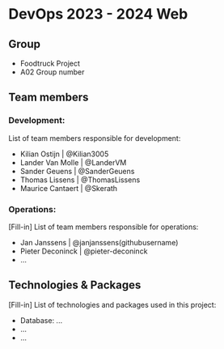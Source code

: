 # DevOps 2023 - 2024 Web

## Group

- Foodtruck Project
- A02 Group number

## Team members

### Development:

List of team members responsible for development:

- Kilian Ostijn | @Kilian3005
- Lander Van Molle | @LanderVM
- Sander Geuens | @SanderGeuens
- Thomas Lissens | @ThomasLissens
- Maurice Cantaert | @Skerath

### Operations:

[Fill-in] List of team members responsible for operations:

- Jan Janssens | @janjanssens(githubusername)
- Pieter Deconinck | @pieter-deconinck
- ...

## Technologies & Packages

[Fill-in] List of technologies and packages used in this project:

- Database: ...
- ...
- ...
